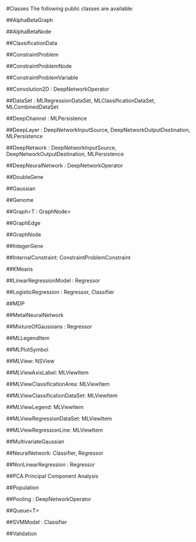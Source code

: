 #Classes
The following public classes are available:

##AlphaBetaGraph

##AlphaBetaNode

##ClassificationData

##ConstraintProblem

##ConstraintProblemNode

##ConstraintProblemVariable

##Convolution2D : DeepNetworkOperator

##DataSet : MLRegressionDataSet, MLClassificationDataSet, MLCombinedDataSet

##DeepChannel : MLPersistence

##DeepLayer : DeepNetworkInputSource, DeepNetworkOutputDestination, MLPersistence

##DeepNetwork : DeepNetworkInputSource, DeepNetworkOutputDestination, MLPersistence

##DeepNeuralNetwork : DeepNetworkOperator

##DoubleGene

##Gaussian

##Genome

##Graph&lt;T : GraphNode&gt;

##GraphEdge

##GraphNode

##IntegerGene

##InternalConstraint: ConstraintProblemConstraint

##KMeans

##LinearRegressionModel : Regressor

##LogisticRegression : Regressor, Classifier

##MDP

##MetalNeuralNetwork

##MixtureOfGaussians : Regressor

##MLLegendItem

##MLPlotSymbol

##MLView: NSView

##MLViewAxisLabel: MLViewItem

##MLViewClassificationArea: MLViewItem 

##MLViewClassificationDataSet: MLViewItem

##MLViewLegend: MLViewItem

##MLViewRegressionDataSet: MLViewItem

##MLViewRegressionLine: MLViewItem

##MultivariateGaussian

##NeuralNetwork: Classifier, Regressor

##NonLinearRegression : Regressor

##PCA
Principal Component Analysis

##Population

##Pooling : DeepNetworkOperator

##Queue&lt;T&gt;

##SVMModel : Classifier

##Validation

